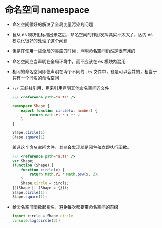 # 命名空间 namespace

- 命名空间很好的解决了全局变量污染的问题
- 自从 es 模块化标准出来之后，命名空间的作用发挥其实不太大了，因为 es 模块化很好的处理了这个问题
- 但是在使用一些全局的类库的时候，声明命名空间仍然是很有用的
- 命名空间应当声明在全局环境中，而不应该在 es 模块内混用
- 相同的命名空间即便声明在两个不同的 `.ts` 文件中，也是可以合并的，相当于只有一个同名的命名空间
- `///` 三斜线引用，用来引用声明其他命名空间的文件

    ```ts
    /// <reference path="a.ts" />

    namespace Shape {
        export function circle(x: number) {
            return Math.PI * x ** 2
        }
    }

    Shape.circle(1)
    Shape.square(1)
    ```
    编译这个命名空间文件，其实会发现就是闭包和立即执行函数。

    ```js
    /// <reference path="a.ts" />
    var Shape;
    (function (Shape) {
        function circle(x) {
            return Math.PI * Math.pow(x, 2);
        }
        Shape.circle = circle;
    })(Shape || (Shape = {}));
    Shape.circle(1);
    Shape.square(1);
    ```

- 给命名空间函数起别名，避免每次都要带命名空间的前缀
    ```ts
    import circle = Shape.circle
    console.log(circle(2))
    ```